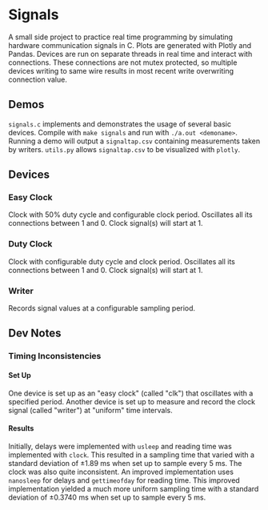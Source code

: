 # Signals

A small side project to practice real time programming by simulating hardware communication signals in C. Plots are generated with Plotly and Pandas. Devices are run on separate threads in real time and interact with connections. These connections are not mutex protected, so multiple devices writing to same wire results in most recent write overwriting connection value.

## Demos
`signals.c` implements and demonstrates the usage of several basic devices. Compile with `make signals` and run with `./a.out <demoname>`. Running a demo will output a `signaltap.csv` containing measurements taken by writers. `utils.py` allows `signaltap.csv` to be visualized with `plotly`.

## Devices

### Easy Clock
Clock with 50% duty cycle and configurable clock period. Oscillates all its connections between 1 and 0. Clock signal(s) will start at 1.

### Duty Clock
Clock with configurable duty cycle and clock period. Oscillates all its connections between 1 and 0. Clock signal(s) will start at 1.

### Writer
Records signal values at a configurable sampling period.

## Dev Notes

### Timing Inconsistencies

#### Set Up
One device is set up as an "easy clock" (called "clk") that oscillates with a specified period.
Another device is set up to measure and record the clock signal (called "writer") at "uniform" time intervals.

#### Results
Initially, delays were implemented with `usleep` and reading time was implemented with `clock`. This resulted in a sampling time that varied with a standard deviation of $\pm1.89$ ms when set up to sample every $5$ ms. The clock was also quite inconsistent. An improved implementation uses `nanosleep` for delays and `gettimeofday` for reading time. This improved implementation yielded a much more uniform sampling time with a standard deviation of $\pm0.3740$ ms when set up to sample every $5$ ms.
